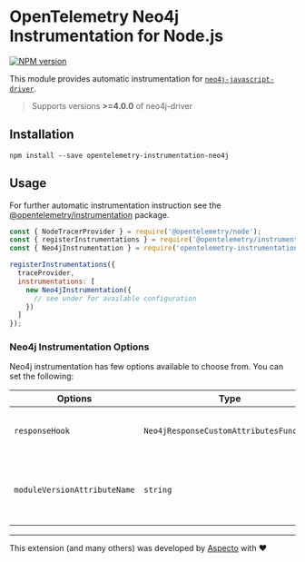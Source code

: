 # OpenTelemetry Neo4j Instrumentation for Node.js
[![NPM version](https://img.shields.io/npm/v/opentelemetry-instrumentation-neo4j.svg)](https://www.npmjs.com/package/opentelemetry-instrumentation-neo4j)

This module provides automatic instrumentation for [`neo4j-javascript-driver`](https://github.com/neo4j/neo4j-javascript-driver).  
> Supports versions **>=4.0.0** of neo4j-driver

## Installation

```
npm install --save opentelemetry-instrumentation-neo4j
```

## Usage
For further automatic instrumentation instruction see the [@opentelemetry/instrumentation](https://github.com/open-telemetry/opentelemetry-js/tree/main/packages/opentelemetry-instrumentation) package.

```js
const { NodeTracerProvider } = require('@opentelemetry/node');
const { registerInstrumentations } = require('@opentelemetry/instrumentation');
const { Neo4jInstrumentation } = require('opentelemetry-instrumentation-neo4j');

registerInstrumentations({
  traceProvider,
  instrumentations: [
    new Neo4jInstrumentation({
      // see under for available configuration
    })
  ]
});
```

### Neo4j Instrumentation Options

Neo4j instrumentation has few options available to choose from. You can set the following:

| Options        | Type                                   | Description                                                                                     |
| -------------- | -------------------------------------- | ----------------------------------------------------------------------------------------------- |
| `responseHook` | `Neo4jResponseCustomAttributesFunction` | Hook called before response is returned, which allows to add custom attributes to span.      |
| `moduleVersionAttributeName` | `string` | If passed, a span attribute will be added to all spans with key of the provided `moduleVersionAttributeName` and value of the patched module version |


---

This extension (and many others) was developed by [Aspecto](https://www.aspecto.io/) with ❤️
